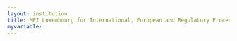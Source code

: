 ```yaml
---
layout: institution
title: MPI Luxembourg for International, European and Regulatory Procedural Law
myvariable: 
---
```

